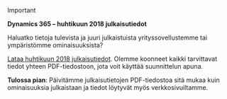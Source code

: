 > [!IMPORTANT]
> **Dynamics 365 – huhtikuun 2018 julkaisutiedot**
>
> Haluatko tietoja tulevista ja juuri julkaistuista yrityssovellustemme tai ympäristömme ominaisuuksista?
>
> [Lataa huhtikuun 2018 julkaisutiedot](https://go.microsoft.com/fwlink/?linkid=870424). Olemme koonneet kaikki tarvittavat tiedot yhteen PDF-tiedostoon, jota voit käyttää suunnittelun apuna.  
>
> **Tulossa pian**: Päivitämme julkaisutietojen PDF-tiedostoa sitä mukaa kuin ominaisuuksia julkaistaan ja tiedot löytyvät myös verkkosivuiltamme. 

